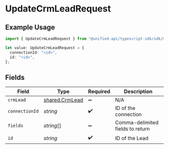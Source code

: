 # UpdateCrmLeadRequest

## Example Usage

```typescript
import { UpdateCrmLeadRequest } from "@unified-api/typescript-sdk/sdk/models/operations";

let value: UpdateCrmLeadRequest = {
  connectionId: "<id>",
  id: "<id>",
};
```

## Fields

| Field                                                   | Type                                                    | Required                                                | Description                                             |
| ------------------------------------------------------- | ------------------------------------------------------- | ------------------------------------------------------- | ------------------------------------------------------- |
| `crmLead`                                               | [shared.CrmLead](../../../sdk/models/shared/crmlead.md) | :heavy_minus_sign:                                      | N/A                                                     |
| `connectionId`                                          | *string*                                                | :heavy_check_mark:                                      | ID of the connection                                    |
| `fields`                                                | *string*[]                                              | :heavy_minus_sign:                                      | Comma-delimited fields to return                        |
| `id`                                                    | *string*                                                | :heavy_check_mark:                                      | ID of the Lead                                          |